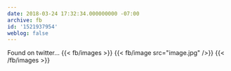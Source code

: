 ```yaml
---
date: 2018-03-24 17:32:34.000000000 -07:00
archive: fb
id: '1521937954'
weblog: false
---
```


Found on twitter...
{{< fb/images >}}
{{< fb/image src="image.jpg" />}}
{{< /fb/images >}}
